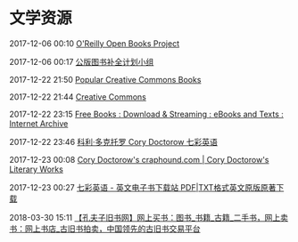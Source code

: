 # 文学资源

2017-12-06 00:10 [O'Reilly Open Books Project](http://www.oreilly.com/openbook/)

2017-12-06 00:17 [公版图书补全计划小组](https://www.douban.com/group/gongbantushu/)

2017-12-22 21:50 [Popular Creative Commons Books](https://www.goodreads.com/shelf/show/creative-commons)

2017-12-22 21:44 [Creative Commons](http://manybooks.net/categories/CCL/)

2017-12-22 23:15 [Free Books : Download &amp; Streaming : eBooks and Texts : Internet Archive](https://archive.org/details/texts)

2017-12-22 23:46 [科利·多克托罗 Cory Doctorow 七彩英语](http://www.qcenglish.com/author/Cory_Doctorow.html)

2017-12-23 00:08 [Cory Doctorow's craphound.com | Cory Doctorow's Literary Works](http://craphound.com/)

2017-12-23 00:27 [七彩英语 - 英文电子书下载站 PDF|TXT格式英文原版原著下载](http://www.qcenglish.com/)

2018-03-30 15:11 [【孔夫子旧书网】网上买书：图书_书籍_古籍_二手书，网上卖书：网上书店_古旧书拍卖，中国领先的古旧书交易平台](http://www.kongfz.com/)

